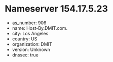 # Nameserver 154.17.5.23

* as_number: 906
* name: Host-By.DMIT.com.
* city: Los Angeles
* country: US
* organization: DMIT
* version: Unknown
* dnssec: true
